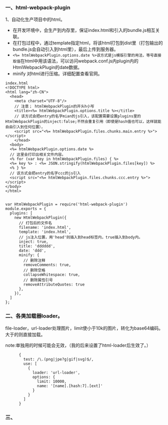 ### 一、html-webpack-plugin

1、自动化生产项目中的html。

- 在开发环境中，会生产到内存里，保证index.html和引入的bundle.js相互关联。
- 在打包过程中，通过template指定html，将该html打包到dist里（打包输出的bundle.js会自动引入到html里），最后上传到服务器。
- `<%= htmlWebpackPlugin.options.date %>该方式是js模版引擎的用法，等号直接取值`在html中用该语法，可以访问webpack.conf.js内plugin内的HtmlWebpackPlugin的date数据。
- minify 对html进行压缩。详细配置查看官网。

```
index.html
<!DOCTYPE html>
<html lang="zh-CN">
  <head>
    <meta charset="UTF-8"/>
    // 注意； htmlWebpackPlugin的开头h小写
    <title><%= htmlWebpackPlugin.options.title %></title>
    // 该方式会把entry的名字mian的js引入，该配置需要设置plugins里的HtmlWebpackPlugin的inject:false;不然会重复引用（即使是hash值也可以，这样就能自由引入到任何位置），
    <script src="<%= htmlWebpackPlugin.files.chunks.main.entry %>"></script>
    </head>
  <body>
  <%= htmlWebpackPlugin.options.date %>
  // 这里会打印出相关文件内容。
  <% for (var key in htmlWebpackPlugin.files) { %>
  <%= key %> : <%= JSON.stringify(htmlWebpackPlugin.files[key]) %>
  <% } %>
  // 该方式会把entry的名字ccc的js引入
  <script src="<%= htmlWebpackPlugin.files.chunks.ccc.entry %>"></script>
</body>
</html>


```

```
var HtmlWebpackPlugin = require('html-webpack-plugin')
module.exports = {
  plugins: [
    new HtmlWebpackPlugin({
      // 打包后的文件名
      filename: 'index.html',
      template: 'index.html',
      // js注入位置，用'head'则插入到head标签内，true插入到body内。
      inject: true,
      title: 'dddddd',
      date: 'ddd',
      minify: {
        // 删除注释
        removeComments: true,
        // 删除空格
        collapseWhitespace: true,
        // 删除属性引号
        removeAttributeQuotes: true
      },
    }),
  ]
};

```

### 二、各类加载器loader。

file-loader，url-loader处理图片，limit使小于10k的图片，转化为base64编码。大于的则直接加载。

note:单独用的时候可能会无效，（我的后来设置了html-loader后生效了。）

```
      {
        test: /\.(png|jpe?g|gif|svg)$/,
        use: [
          {
            loader: 'url-loader',
            options: {
              limit: 10000,
              name: '[name].[hash:7].[ext]'
            }
          }
        ]
      }
```


### 三、
